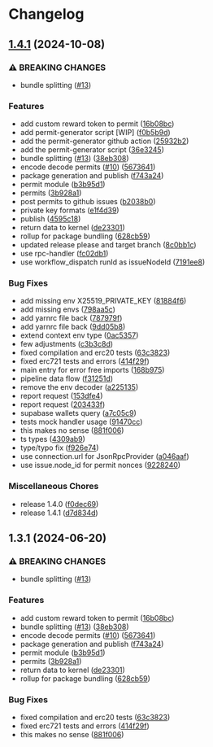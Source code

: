 # Changelog

## [1.4.1](https://github.com/hhio618/permit-generation/compare/v1.3.1...v1.4.1) (2024-10-08)


### ⚠ BREAKING CHANGES

* bundle splitting ([#13](https://github.com/hhio618/permit-generation/issues/13))

### Features

* add custom reward token to permit ([16b08bc](https://github.com/hhio618/permit-generation/commit/16b08bc2ea6cadaba5f1446c832ec85d609bedab))
* add permit-generator script [WIP] ([f0b5b9d](https://github.com/hhio618/permit-generation/commit/f0b5b9dbac4f2f4b262a8ad6cd874b218dce0506))
* add the permit-generator github action ([25932b2](https://github.com/hhio618/permit-generation/commit/25932b24dc6b68034e0c1f8affa10e5d7fb0823e))
* add the permit-generator script ([36e3245](https://github.com/hhio618/permit-generation/commit/36e32459895b8d493d0c00dcbbbeb5f770f6c9a4))
* bundle splitting ([#13](https://github.com/hhio618/permit-generation/issues/13)) ([38eb308](https://github.com/hhio618/permit-generation/commit/38eb30843665724ca6521f19b72e572d0f59c1c2))
* encode decode permits ([#10](https://github.com/hhio618/permit-generation/issues/10)) ([5673641](https://github.com/hhio618/permit-generation/commit/567364137dd48bfa7adf1c5c8a9b55e48d470181))
* package generation and publish ([f743a24](https://github.com/hhio618/permit-generation/commit/f743a242bfe4487e4309647690228d98342bad74))
* permit module ([b3b95d1](https://github.com/hhio618/permit-generation/commit/b3b95d1a8e9081ee4d33b8408ddf194b961ae090))
* permits ([3b928a1](https://github.com/hhio618/permit-generation/commit/3b928a1c0544d8c117133cf80c4a3bcc58697345))
* post permits to github issues ([b2038b0](https://github.com/hhio618/permit-generation/commit/b2038b045ab5aafb15aa1f6782a503f77a10732b))
* private key formats ([e1f4d39](https://github.com/hhio618/permit-generation/commit/e1f4d39ec68e04b9b7bcfda26742a4e0b42c8016))
* publish ([4595c18](https://github.com/hhio618/permit-generation/commit/4595c1861fa70fe290a7e37de92fae058eb66f6a))
* return data to kernel ([de23301](https://github.com/hhio618/permit-generation/commit/de2330129fe709292e4598f81cb1461ac43c0df6))
* rollup for package bundling ([628cb59](https://github.com/hhio618/permit-generation/commit/628cb59da66c16f1ea8d76c95caaa25426486641))
* updated release please and target branch ([8c0bb1c](https://github.com/hhio618/permit-generation/commit/8c0bb1c27263360a823d6676a13bca94f8ff6d78))
* use rpc-handler ([fc02db1](https://github.com/hhio618/permit-generation/commit/fc02db18aebefd92d19f851ea232d5ae0a24bbbf))
* use workflow_dispatch runId as issueNodeId ([7191ee8](https://github.com/hhio618/permit-generation/commit/7191ee8ac142d49fdb3aa9b91f0c5fd9bf3ee80f))


### Bug Fixes

* add missing env X25519_PRIVATE_KEY ([81884f6](https://github.com/hhio618/permit-generation/commit/81884f64454ce7fbbbcb9b5f89f10637f249bc6e))
* add missing envs ([798aa5c](https://github.com/hhio618/permit-generation/commit/798aa5c0e78e8705a2e7ae722f8980177240bf86))
* add yarnrc file back ([787979f](https://github.com/hhio618/permit-generation/commit/787979f076010ccf1e199b2f815e020d049af5a5))
* add yarnrc file back ([9dd05b8](https://github.com/hhio618/permit-generation/commit/9dd05b84a8470170ff3419d6b8ed0154f4e6c067))
* extend context env type ([0ac5357](https://github.com/hhio618/permit-generation/commit/0ac5357c30bda4008ec121a4f8ffe0a3cd67312c))
* few adjustments ([c3b3c8d](https://github.com/hhio618/permit-generation/commit/c3b3c8dbf8cac9573775c201b5327e201c129c8e))
* fixed compilation and erc20 tests ([63c3823](https://github.com/hhio618/permit-generation/commit/63c3823ae49cbda768dfd01d58d25e926101d7e9))
* fixed erc721 tests and errors ([414f29f](https://github.com/hhio618/permit-generation/commit/414f29fe852f7a5360eef1344d1e5d7b0da0dda5))
* main entry for error free imports ([168b975](https://github.com/hhio618/permit-generation/commit/168b9756927f9caf9802e91ab380c89ee6247b0a))
* pipeline data flow ([f31251d](https://github.com/hhio618/permit-generation/commit/f31251d43112abbdd5d2a8135614205a41e290d0))
* remove the env decoder ([a225135](https://github.com/hhio618/permit-generation/commit/a2251357f8d54d53de6de7e8fab9332a91481b3b))
* report request ([153dfe4](https://github.com/hhio618/permit-generation/commit/153dfe4da893bf62081ce7729ca2282c6d33745a))
* report request ([203433f](https://github.com/hhio618/permit-generation/commit/203433fdcbc93f18685e017a9c580c10c08e92c1))
* supabase wallets query ([a7c05c9](https://github.com/hhio618/permit-generation/commit/a7c05c936ad0416e82152688b57b1bf3375198df))
* tests mock handler usage ([91470cc](https://github.com/hhio618/permit-generation/commit/91470cc580761c717aa06abd67cf9c91bbeb38e1))
* this makes no sense ([881f006](https://github.com/hhio618/permit-generation/commit/881f006ca7f8dc64ba9fdeb7f02b3da8f0d68476))
* ts types ([4309ab9](https://github.com/hhio618/permit-generation/commit/4309ab972cf14a2f8138dd214b33287b2f3cf959))
* type/typo fix ([f926e74](https://github.com/hhio618/permit-generation/commit/f926e745e82ce1c1a1f6a8d54228ab80d1ceef1a))
* use connection.url for JsonRpcProvider ([a046aaf](https://github.com/hhio618/permit-generation/commit/a046aafd37e4bc5509180fcf9a0f51caea47e9a0))
* use issue.node_id for permit nonces ([9228240](https://github.com/hhio618/permit-generation/commit/9228240cf5dd40d7dfd83a98a9c379e678a5bbc8))


### Miscellaneous Chores

* release 1.4.0 ([f0dec69](https://github.com/hhio618/permit-generation/commit/f0dec69e3c1a3e094211730d6e82f9dd631eb304))
* release 1.4.1 ([d7d834d](https://github.com/hhio618/permit-generation/commit/d7d834dd8c766ddfa61d0df2d455f348997698d7))

## 1.3.1 (2024-06-20)

### ⚠ BREAKING CHANGES

- bundle splitting ([#13](https://github.com/ubiquibot/permit-generation/issues/13))

### Features

- add custom reward token to permit ([16b08bc](https://github.com/ubiquibot/permit-generation/commit/16b08bc2ea6cadaba5f1446c832ec85d609bedab))
- bundle splitting ([#13](https://github.com/ubiquibot/permit-generation/issues/13)) ([38eb308](https://github.com/ubiquibot/permit-generation/commit/38eb30843665724ca6521f19b72e572d0f59c1c2))
- encode decode permits ([#10](https://github.com/ubiquibot/permit-generation/issues/10)) ([5673641](https://github.com/ubiquibot/permit-generation/commit/567364137dd48bfa7adf1c5c8a9b55e48d470181))
- package generation and publish ([f743a24](https://github.com/ubiquibot/permit-generation/commit/f743a242bfe4487e4309647690228d98342bad74))
- permit module ([b3b95d1](https://github.com/ubiquibot/permit-generation/commit/b3b95d1a8e9081ee4d33b8408ddf194b961ae090))
- permits ([3b928a1](https://github.com/ubiquibot/permit-generation/commit/3b928a1c0544d8c117133cf80c4a3bcc58697345))
- return data to kernel ([de23301](https://github.com/ubiquibot/permit-generation/commit/de2330129fe709292e4598f81cb1461ac43c0df6))
- rollup for package bundling ([628cb59](https://github.com/ubiquibot/permit-generation/commit/628cb59da66c16f1ea8d76c95caaa25426486641))

### Bug Fixes

- fixed compilation and erc20 tests ([63c3823](https://github.com/ubiquibot/permit-generation/commit/63c3823ae49cbda768dfd01d58d25e926101d7e9))
- fixed erc721 tests and errors ([414f29f](https://github.com/ubiquibot/permit-generation/commit/414f29fe852f7a5360eef1344d1e5d7b0da0dda5))
- this makes no sense ([881f006](https://github.com/ubiquibot/permit-generation/commit/881f006ca7f8dc64ba9fdeb7f02b3da8f0d68476))
